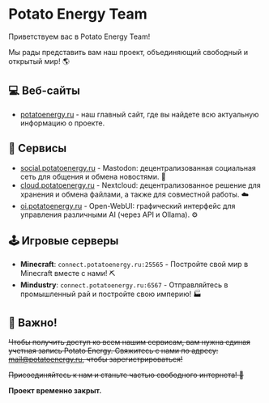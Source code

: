 # Potato Energy Team

Приветствуем вас в Potato Energy Team! 

Мы рады представить вам наш проект, объединяющий свободный и открытый мир! 🌎

## 💻 Веб-сайты

- [potatoenergy.ru](https://potatoenergy.ru/) - наш главный сайт, где вы найдете всю актуальную информацию о проекте.

## 🚀 Сервисы

- [social.potatoenergy.ru](https://social.potatoenergy.ru/) - Mastodon: децентрализованная социальная сеть для общения и обмена новостями. 💬
- [cloud.potatoenergy.ru](https://cloud.potatoenergy.ru/) - Nextcloud: децентрализованное решение для хранения и обмена файлами, а также для совместной работы. ☁️
- [oi.potatoenergy.ru](https://oi.potatoenergy.ru/) - Open-WebUI: графический интерфейс для управления различными AI (через API и Ollama). ⚙️

## 🕹 Игровые серверы

- **Minecraft**: `connect.potatoenergy.ru:25565` - Постройте свой мир в Minecraft вместе с нами! ⛏️
- **Mindustry**: `connect.potatoenergy.ru:6567` - Отправляйтесь в промышленный рай и постройте свою империю! 🏭

## 🔑 Важно!

~~Чтобы получить доступ ко всем нашим сервисам, вам нужна единая учетная запись Potato Energy. Свяжитесь с нами по адресу: [mail@potatoenergy.ru](mailto:mail@potatoenergy.ru), чтобы зарегистрироваться!~~

~~Присоединяйтесь к нам и станьте частью свободного интернета! 🚀~~

**Проект временно закрыт.**
